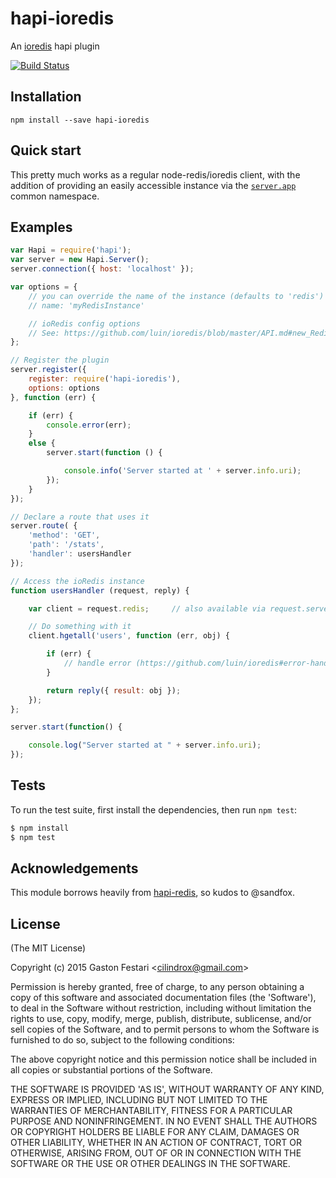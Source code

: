 # hapi-ioredis

  An [ioredis] hapi plugin

[![Build Status](https://travis-ci.org/cilindrox/hapi-ioredis.svg)](https://travis-ci.org/cilindrox/hapi-ioredis)

## Installation

```
npm install --save hapi-ioredis
```

## Quick start

This pretty much works as a regular node-redis/ioredis client, with the addition of providing an easily accessible instance via the [`server.app`](http://hapijs.com/api#serverapp) common namespace.

## Examples

```js
var Hapi = require('hapi');
var server = new Hapi.Server();
server.connection({ host: 'localhost' });

var options = {
    // you can override the name of the instance (defaults to 'redis') available on server.app
    // name: 'myRedisInstance'

    // ioRedis config options
    // See: https://github.com/luin/ioredis/blob/master/API.md#new_Redis_new
};

// Register the plugin
server.register({
    register: require('hapi-ioredis'),
    options: options
}, function (err) {

    if (err) {
        console.error(err);
    }
    else {
        server.start(function () {

            console.info('Server started at ' + server.info.uri);
        });
    }
});

// Declare a route that uses it
server.route( {
    'method': 'GET',
    'path': '/stats',
    'handler': usersHandler
});

// Access the ioRedis instance
function usersHandler (request, reply) {

    var client = request.redis;     // also available via request.server.app.redis

    // Do something with it
    client.hgetall('users', function (err, obj) {

        if (err) {
            // handle error (https://github.com/luin/ioredis#error-handling)
        }

        return reply({ result: obj });
    });
};

server.start(function() {

    console.log("Server started at " + server.info.uri);
});

```

## Tests

To run the test suite, first install the dependencies, then run `npm test`:

```bash
$ npm install
$ npm test
```

## Acknowledgements

This module borrows heavily from [hapi-redis], so kudos to @sandfox.

[ioredis]: https://github.com/luin/ioredis
[hapi-redis]: https://github.com/sandfox/node-hapi-redis

## License

(The MIT License)

Copyright (c) 2015 Gaston Festari &lt;cilindrox@gmail.com&gt;

Permission is hereby granted, free of charge, to any person obtaining
a copy of this software and associated documentation files (the
'Software'), to deal in the Software without restriction, including
without limitation the rights to use, copy, modify, merge, publish,
distribute, sublicense, and/or sell copies of the Software, and to
permit persons to whom the Software is furnished to do so, subject to
the following conditions:

The above copyright notice and this permission notice shall be
included in all copies or substantial portions of the Software.

THE SOFTWARE IS PROVIDED 'AS IS', WITHOUT WARRANTY OF ANY KIND,
EXPRESS OR IMPLIED, INCLUDING BUT NOT LIMITED TO THE WARRANTIES OF
MERCHANTABILITY, FITNESS FOR A PARTICULAR PURPOSE AND NONINFRINGEMENT.
IN NO EVENT SHALL THE AUTHORS OR COPYRIGHT HOLDERS BE LIABLE FOR ANY
CLAIM, DAMAGES OR OTHER LIABILITY, WHETHER IN AN ACTION OF CONTRACT,
TORT OR OTHERWISE, ARISING FROM, OUT OF OR IN CONNECTION WITH THE
SOFTWARE OR THE USE OR OTHER DEALINGS IN THE SOFTWARE.
